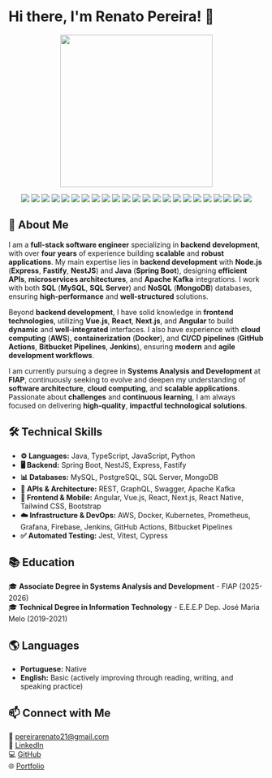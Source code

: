 # Hi there, I'm Renato Pereira! 👋 

<p align="center">
  <img src="https://media4.giphy.com/media/v1.Y2lkPTc5MGI3NjExa2J2NHlvYXJpenpueWJlaWVqOGdlYTZxbHVlNGVjemM5cmZjdjFqeCZlcD12MV9pbnRlcm5hbF9naWZfYnlfaWQmY3Q9Zw/3oKIPnAiaMCws8nOsE/giphy.gif" width="300"/>
</p>

<p align="center">
  <img src="https://img.shields.io/badge/JavaScript-F7DF1E?style=for-the-badge&logo=javascript&logoColor=black"/>
  <img src="https://img.shields.io/badge/TypeScript-3178C6?style=for-the-badge&logo=typescript&logoColor=white"/>
  <img src="https://img.shields.io/badge/Java-ED8B00?style=for-the-badge&logo=openjdk&logoColor=white"/>
  <img src="https://img.shields.io/badge/Python-3776AB?style=for-the-badge&logo=python&logoColor=white"/>
  <img src="https://img.shields.io/badge/Vue.js-4FC08D?style=for-the-badge&logo=vue.js&logoColor=white"/>
  <img src="https://img.shields.io/badge/React-61DAFB?style=for-the-badge&logo=react&logoColor=black"/>
  <img src="https://img.shields.io/badge/Next.js-000000?style=for-the-badge&logo=nextdotjs&logoColor=white"/>
  <img src="https://img.shields.io/badge/Angular-DD0031?style=for-the-badge&logo=angular&logoColor=white"/>
  <img src="https://img.shields.io/badge/Node.js-43853D?style=for-the-badge&logo=node.js&logoColor=white"/>
  <img src="https://img.shields.io/badge/NestJS-E0234E?style=for-the-badge&logo=nestjs&logoColor=white"/>
  <img src="https://img.shields.io/badge/Spring%20Boot-6DB33F?style=for-the-badge&logo=spring-boot&logoColor=white"/>
  <img src="https://img.shields.io/badge/MySQL-4479A1?style=for-the-badge&logo=mysql&logoColor=white"/>
  <img src="https://img.shields.io/badge/MongoDB-4EA94B?style=for-the-badge&logo=mongodb&logoColor=white"/>
  <img src="https://img.shields.io/badge/PostgreSQL-316192?style=for-the-badge&logo=postgresql&logoColor=white"/>
  <img src="https://img.shields.io/badge/Docker-2496ED?style=for-the-badge&logo=docker&logoColor=white"/>
  <img src="https://img.shields.io/badge/AWS-232F3E?style=for-the-badge&logo=amazon-aws&logoColor=white"/>
  <img src="https://img.shields.io/badge/GraphQL-E10098?style=for-the-badge&logo=graphql&logoColor=white"/>
  <img src="https://img.shields.io/badge/Swagger-85EA2D?style=for-the-badge&logo=swagger&logoColor=black"/>
  <img src="https://img.shields.io/badge/Jenkins-D24939?style=for-the-badge&logo=jenkins&logoColor=white"/>
  <img src="https://img.shields.io/badge/CI%2FCD-4B8BBE?style=for-the-badge&logo=githubactions&logoColor=white"/>
  <img src="https://img.shields.io/badge/Kubernetes-326CE5?style=for-the-badge&logo=kubernetes&logoColor=white"/>
  <img src="https://img.shields.io/badge/Prometheus-E6522C?style=for-the-badge&logo=prometheus&logoColor=white"/>
  <img src="https://img.shields.io/badge/Grafana-F46800?style=for-the-badge&logo=grafana&logoColor=white"/>
</p>

## 🚀 About Me

I am a **full-stack software engineer** specializing in **backend development**, with over **four years** of experience building **scalable** and **robust applications**. My main expertise lies in **backend development** with **Node.js** (**Express**, **Fastify**, **NestJS**) and **Java** (**Spring Boot**), designing **efficient APIs**, **microservices architectures**, and **Apache Kafka** integrations. I work with both **SQL** (**MySQL**, **SQL Server**) and **NoSQL** (**MongoDB**) databases, ensuring **high-performance** and **well-structured** solutions.

Beyond **backend development**, I have solid knowledge in **frontend technologies**, utilizing **Vue.js**, **React**, **Next.js**, and **Angular** to build **dynamic** and **well-integrated** interfaces. I also have experience with **cloud computing** (**AWS**), **containerization** (**Docker**), and **CI/CD pipelines** (**GitHub Actions**, **Bitbucket Pipelines**, **Jenkins**), ensuring **modern** and **agile development workflows**.

I am currently pursuing a degree in **Systems Analysis and Development** at **FIAP**, continuously seeking to evolve and deepen my understanding of **software architecture**, **cloud computing**, and **scalable applications**. Passionate about **challenges** and **continuous learning**, I am always focused on delivering **high-quality**, **impactful technological solutions**.

## 🛠️ Technical Skills

- **⚙️ Languages:** Java, TypeScript, JavaScript, Python
- **🖥️ Backend:** Spring Boot, NestJS, Express, Fastify
- **📊 Databases:** MySQL, PostgreSQL, SQL Server, MongoDB
- **🔗 APIs & Architecture:** REST, GraphQL, Swagger, Apache Kafka
- **🎨 Frontend & Mobile:** Angular, Vue.js, React, Next.js, React Native, Tailwind CSS, Bootstrap
- **☁️ Infrastructure & DevOps:** AWS, Docker, Kubernetes, Prometheus, Grafana, Firebase, Jenkins, GitHub Actions, Bitbucket Pipelines
- **✅ Automated Testing:** Jest, Vitest, Cypress

## 📚 Education

🎓 **Associate Degree in Systems Analysis and Development** - FIAP (2025-2026)  
🎓 **Technical Degree in Information Technology** - E.E.E.P Dep. José Maria Melo (2019-2021)

## 🌎 Languages

- **Portuguese:** Native
- **English:** Basic (actively improving through reading, writing, and speaking practice)

## 📫 Connect with Me

📧 pereirarenato21@gmail.com  
🔗 [LinkedIn](https://www.linkedin.com/in/renato3x)  
💻 [GitHub](https://github.com/renato3x)  
🌐 [Portfolio](https://renato3x.dev)  
